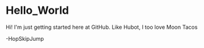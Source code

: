 # Hello_World

Hi! I'm just getting started here at GitHub. 
Like Hubot, I too love Moon Tacos

-HopSkipJump
